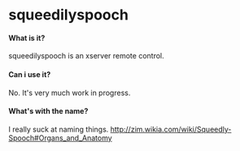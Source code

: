 squeedilyspooch
===

#### What is it?
squeedilyspooch is an xserver remote control.

#### Can i use it?
No. It's very much work in progress.

#### What's with the name?
I really suck at naming things. http://zim.wikia.com/wiki/Squeedly-Spooch#Organs_and_Anatomy
